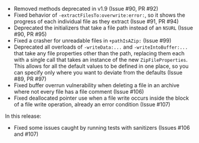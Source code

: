 * Removed methods deprecated in v1.9 (Issue #90, PR #92)
* Fixed behavior of `-extractFilesTo:overwrite:error:`, so it shows the progress of each individual file as they extract (Issue #91, PR #94)
* Deprecated the initializers that take a file path instead of an `NSURL` (Issue #90, PR #95)
* Fixed a crasher for unreadable files in `+pathIsAZip:` (Issue #99)
* Deprecated all overloads of `-writeData:...` and `-writeIntoBuffer:...` that take any file properties other than the path, replacing them each with a single call that takes an instance of the new `ZipFileProperties`. This allows for all the default values to be defined in one place, so you can specify only where you want to deviate from the defaults (Issue #89, PR #97)
* Fixed buffer overrun vulnerability when deleting a file in an archive where not every file has a file comment (Issue #106)
* Fixed deallocated pointer use when a file write occurs inside the block of a file write operation, already an error condition (Issue #107)

In this release:
* Fixed some issues caught by running tests with sanitizers (Issues #106 and #107)